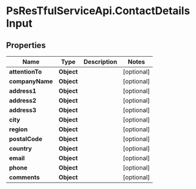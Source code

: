 # PsResTfulServiceApi.ContactDetailsInput

## Properties
Name | Type | Description | Notes
------------ | ------------- | ------------- | -------------
**attentionTo** | **Object** |  | [optional] 
**companyName** | **Object** |  | [optional] 
**address1** | **Object** |  | [optional] 
**address2** | **Object** |  | [optional] 
**address3** | **Object** |  | [optional] 
**city** | **Object** |  | [optional] 
**region** | **Object** |  | [optional] 
**postalCode** | **Object** |  | [optional] 
**country** | **Object** |  | [optional] 
**email** | **Object** |  | [optional] 
**phone** | **Object** |  | [optional] 
**comments** | **Object** |  | [optional] 
